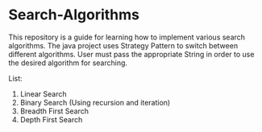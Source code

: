 # Search-Algorithms

This repository is a guide for learning how to implement various search algorithms.
The java project uses Strategy Pattern to switch between different algorithms.
User must pass the appropriate String in order to use the desired algorithm for searching.

List:
1) Linear Search
2) Binary Search (Using recursion and iteration)
3) Breadth First Search
4) Depth First Search
